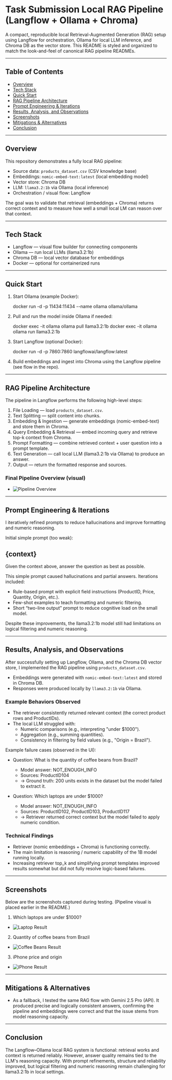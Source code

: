 # Task Submission Local RAG Pipeline (Langflow + Ollama + Chroma)

A compact, reproducible local Retrieval-Augmented Generation (RAG) setup using Langflow for orchestration, Ollama for local LLM inference, and Chroma DB as the vector store. This README is styled and organized to match the look-and-feel of canonical RAG pipeline READMEs.

---

## Table of Contents
- [Overview](#overview)
- [Tech Stack](#tech-stack)
- [Quick Start](#quick-start)
- [RAG Pipeline Architecture](#rag-pipeline-architecture)
- [Prompt Engineering & Iterations](#prompt-engineering--iterations)
- [Results, Analysis, and Observations](#results-analysis-and-observations)
- [Screenshots](#screenshots)
- [Mitigations & Alternatives](#mitigations--alternatives)
- [Conclusion](#conclusion)

---

## Overview

This repository demonstrates a fully local RAG pipeline:

- Source data: `products_dataset.csv` (CSV knowledge base)
- Embeddings: `nomic-embed-text:latest` (local embedding model)
- Vector store: Chroma DB
- LLM: `llama3.2:1b` via Ollama (local inference)
- Orchestration / visual flow: Langflow

The goal was to validate that retrieval (embeddings + Chroma) returns correct context and to measure how well a small local LM can reason over that context.

---

## Tech Stack
- Langflow — visual flow builder for connecting components
- Ollama — run local LLMs (llama3.2:1b)
- Chroma DB — local vector database for embeddings
- Docker — optional for containerized runs

---

## Quick Start

1. Start Ollama (example Docker):

   docker run -d -p 11434:11434 --name ollama ollama/ollama

2. Pull and run the model inside Ollama if needed:

   docker exec -it ollama ollama pull llama3.2:1b
   docker exec -it ollama ollama run llama3.2:1b

3. Start Langflow (optional Docker):

   docker run -d -p 7860:7860 langflowai/langflow:latest

4. Build embeddings and ingest into Chroma using the Langflow pipeline (see flow in the repo).


---

## RAG Pipeline Architecture

The pipeline in Langflow performs the following high-level steps:
1. File Loading — load `products_dataset.csv`.
2. Text Splitting — split content into chunks.
3. Embedding & Ingestion — generate embeddings (nomic-embed-text) and store them in Chroma.
4. Query Embedding & Retrieval — embed incoming query and retrieve top-k context from Chroma.
5. Prompt Formatting — combine retrieved context + user question into a prompt template.
6. Text Generation — call local LLM (llama3.2:1b via Ollama) to produce an answer.
7. Output — return the formatted response and sources.

### Final Pipeline Overview (visual)

- ![Pipeline Overview](images/final%20rag%20ollama.png)

---

## Prompt Engineering & Iterations

I iteratively refined prompts to reduce hallucinations and improve formatting and numeric reasoning.

Initial simple prompt (too weak):

{context}
---
Given the context above, answer the question as best as possible.

This simple prompt caused hallucinations and partial answers. Iterations included:

- Rule-based prompt with explicit field instructions (ProductID, Price, Quantity, Origin, etc.).
- Few-shot examples to teach formatting and numeric filtering.
- Short “two-line output” prompt to reduce cognitive load on the small model.

Despite these improvements, the llama3.2:1b model still had limitations on logical filtering and numeric reasoning.

---

## Results, Analysis, and Observations

After successfully setting up Langflow, Ollama, and the Chroma DB vector store, I implemented the RAG pipeline using `products_dataset.csv`.

- Embeddings were generated with `nomic-embed-text:latest` and stored in Chroma DB.
- Responses were produced locally by `llama3.2:1b` via Ollama.

### Example Behaviors Observed

- The retriever consistently returned relevant context (the correct product rows and ProductIDs).
- The local LLM struggled with:
  - Numeric comparisons (e.g., interpreting "under $1000").
  - Aggregation (e.g., summing quantities).
  - Consistency in filtering by field values (e.g., "Origin = Brazil").

Example failure cases (observed in the UI):

- Question: What is the quantity of coffee beans from Brazil?
  - Model answer: NOT_ENOUGH_INFO
  - Sources: ProductID104
  - → Ground truth: 200 units exists in the dataset but the model failed to extract it.

- Question: Which laptops are under $1000?
  - Model answer: NOT_ENOUGH_INFO
  - Sources: ProductID102, ProductID103, ProductID117
  - → Retriever returned correct context but the model failed to apply numeric condition.

### Technical Findings

- Retriever (nomic embeddings + Chroma) is functioning correctly.
- The main limitation is reasoning / numeric capability of the 1B model running locally.
- Increasing retriever top_k and simplifying prompt templates improved results somewhat but did not fully resolve logic-based failures.

---

## Screenshots

Below are the screenshots captured during testing. (Pipeline visual is placed earlier in the README.)

1) Which laptops are under $1000?

- ![Laptop Result](images/rag%20ollama%20pc.png)

2) Quantity of coffee beans from Brazil

- ![Coffee Beans Result](images/rag%20ollama%20beans.png)

3) iPhone price and origin

- ![iPhone Result](images/rag%20ollama%20iphone.png)

---

## Mitigations & Alternatives

- As a fallback, I tested the same RAG flow with Gemini 2.5 Pro (API). It produced precise and logically consistent answers, confirming the pipeline and embeddings were correct and that the issue stems from model reasoning capacity.

---

## Conclusion

The Langflow–Ollama local RAG system is functional: retrieval works and context is returned reliably. However, answer quality remains tied to the LLM's reasoning capacity. With prompt refinements, structure and reliability improved, but logical filtering and numeric reasoning remain challenging for llama3.2:1b in local settings.


